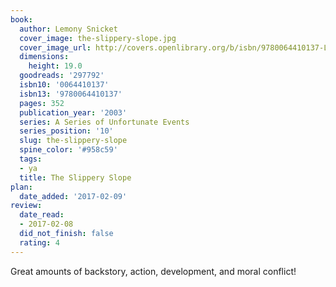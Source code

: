 ```yaml
---
book:
  author: Lemony Snicket
  cover_image: the-slippery-slope.jpg
  cover_image_url: http://covers.openlibrary.org/b/isbn/9780064410137-L.jpg
  dimensions:
    height: 19.0
  goodreads: '297792'
  isbn10: '0064410137'
  isbn13: '9780064410137'
  pages: 352
  publication_year: '2003'
  series: A Series of Unfortunate Events
  series_position: '10'
  slug: the-slippery-slope
  spine_color: '#958c59'
  tags:
  - ya
  title: The Slippery Slope
plan:
  date_added: '2017-02-09'
review:
  date_read:
  - 2017-02-08
  did_not_finish: false
  rating: 4
---
```


Great amounts of backstory, action, development, and moral conflict!
